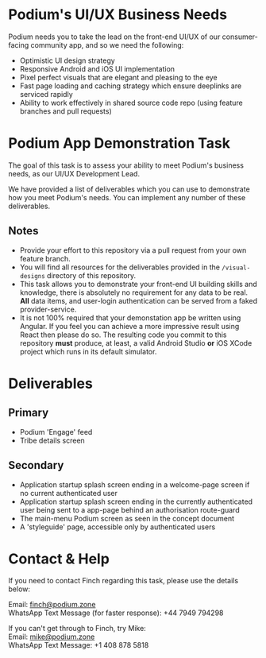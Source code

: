 # Podium's UI/UX Business Needs
Podium needs you to take the lead on the front-end UI/UX of our consumer-facing community app, and so we need the following:
* Optimistic UI design strategy
* Responsive Android and iOS UI implementation
* Pixel perfect visuals that are elegant and pleasing to the eye
* Fast page loading and caching strategy which ensure deeplinks are serviced rapidly
* Ability to work effectively in shared source code repo (using feature branches and pull requests)


# Podium App Demonstration Task
The goal of this task is to assess your ability to meet Podium's business needs, as our UI/UX Development Lead.

We have provided a list of deliverables which you can use to demonstrate how you meet Podium's needs. You can implement any number of these deliverables. 

## Notes
* Provide your effort to this repository via a pull request from your own feature branch.
* You will find all resources for the deliverables provided in the `/visual-designs` directory of this repository.
* This task allows you to demonstrate your front-end UI building skills and knowledge, there is absolutely no requirement for any data to be real. **All** data items, and user-login authentication can be served from a faked provider-service.
* It is not 100% required that your demonstation app be written using Angular.  If you feel you can achieve a more impressive result using React then please do so. The resulting code you commit to this repository **must** produce, at least, a valid Android Studio **or** iOS XCode project which runs in its default simulator.


# Deliverables

## Primary
* Podium 'Engage' feed
* Tribe details screen

## Secondary
* Application startup splash screen ending in a welcome-page screen if no current authenticated user
* Application startup splash screen ending in the currently authenticated user being sent to a app-page behind an authorisation route-guard
* The main-menu Podium screen as seen in the concept document
* A 'styleguide' page, accessible only by authenticated users


# Contact & Help
If you need to contact Finch regarding this task, please use the details below:

Email: finch@podium.zone  
WhatsApp Text Message (for faster response): +44 7949 794298

If you can't get through to Finch, try Mike:  
Email: mike@podium.zone  
WhatsApp Text Message: +1 408 878 5818
